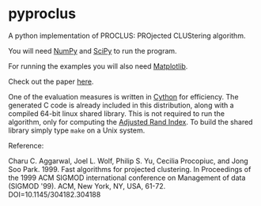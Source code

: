 # pyproclus
A python implementation of PROCLUS: PROjected CLUStering algorithm.

You will need [NumPy](http://www.numpy.org/) and [SciPy](http://www.scipy.org/) to run the program.

For running the examples you will also need [Matplotlib](http://matplotlib.org/).

Check out the paper [here](http://dl.acm.org/citation.cfm?id=304188).

One of the evaluation measures is written in [Cython](http://cython.org/) for efficiency. The generated C code is already included in this distribution, along with a compiled 64-bit linux shared library. This is not required to run the algorithm, only for computing the [Adjusted Rand Index](http://en.wikipedia.org/wiki/Rand_index#Adjusted_Rand_index). To build the shared library simply type `make` on a Unix system.

Reference:

Charu C. Aggarwal, Joel L. Wolf, Philip S. Yu, Cecilia Procopiuc, and Jong Soo Park. 1999. Fast algorithms for projected clustering. In Proceedings of the 1999 ACM SIGMOD international conference on Management of data (SIGMOD '99). ACM, New York, NY, USA, 61-72. DOI=10.1145/304182.304188 
